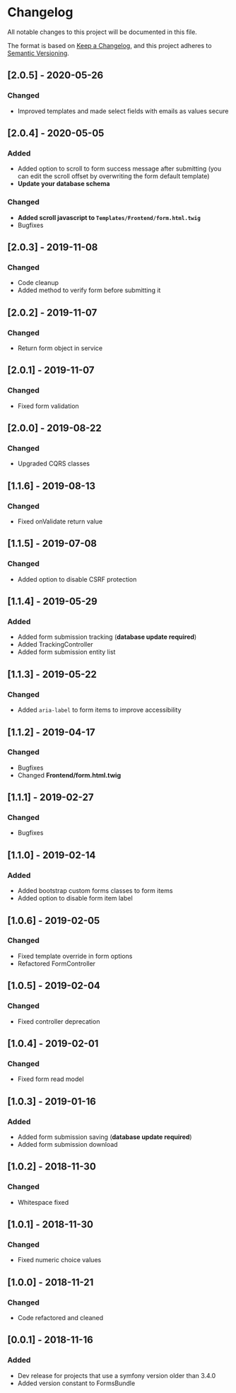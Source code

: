 # Changelog
All notable changes to this project will be documented in this file.

The format is based on [Keep a Changelog](https://keepachangelog.com/en/1.0.0/),
and this project adheres to [Semantic Versioning](https://semver.org/spec/v2.0.0.html).

## [2.0.5] - 2020-05-26
### Changed
- Improved templates and made select fields with emails as values secure

## [2.0.4] - 2020-05-05
### Added
- Added option to scroll to form success message after submitting (you can edit the scroll offset by overwriting the form default template)
- **Update your database schema**
### Changed
- **Added scroll javascript to `Templates/Frontend/form.html.twig`**
- Bugfixes

## [2.0.3] - 2019-11-08
### Changed
- Code cleanup
- Added method to verify form before submitting it

## [2.0.2] - 2019-11-07
### Changed
- Return form object in service

## [2.0.1] - 2019-11-07
### Changed
- Fixed form validation

## [2.0.0] - 2019-08-22
### Changed
- Upgraded CQRS classes

## [1.1.6] - 2019-08-13
### Changed
- Fixed onValidate return value

## [1.1.5] - 2019-07-08
### Changed
- Added option to disable CSRF protection

## [1.1.4] - 2019-05-29
### Added
- Added form submission tracking (**database update required**)
- Added TrackingController
- Added form submission entity list

## [1.1.3] - 2019-05-22
### Changed
- Added `aria-label` to form items to improve accessibility

## [1.1.2] - 2019-04-17
### Changed
- Bugfixes
- Changed **Frontend/form.html.twig**

## [1.1.1] - 2019-02-27
### Changed
- Bugfixes

## [1.1.0] - 2019-02-14
### Added
- Added bootstrap custom forms classes to form items
- Added option to disable form item label

## [1.0.6] - 2019-02-05
### Changed
- Fixed template override in form options
- Refactored FormController

## [1.0.5] - 2019-02-04
### Changed
- Fixed controller deprecation

## [1.0.4] - 2019-02-01
### Changed
- Fixed form read model

## [1.0.3] - 2019-01-16
### Added
- Added form submission saving (**database update required**)
- Added form submission download

## [1.0.2] - 2018-11-30
### Changed
- Whitespace fixed

## [1.0.1] - 2018-11-30
### Changed
- Fixed numeric choice values

## [1.0.0] - 2018-11-21
### Changed
- Code refactored and cleaned

## [0.0.1] - 2018-11-16
### Added
- Dev release for projects that use a symfony version older than 3.4.0
- Added version constant to FormsBundle
